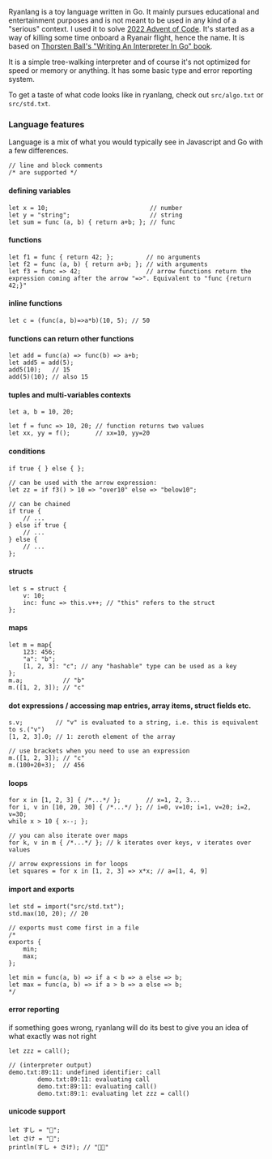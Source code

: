 Ryanlang is a toy language written in Go. It mainly pursues educational and entertainment purposes and is not meant to be used in any kind of a "serious" context. I used it to solve [2022 Advent of Code](https://adventofcode.com/2022). It's started as a way of killing some time onboard a Ryanair flight, hence the name. It is based on [Thorsten Ball's "Writing An Interpreter In Go" book](https://interpreterbook.com/).

It is a simple tree-walking interpreter and of course it's not optimized for speed or memory or anything. It has some basic type and error reporting system.

To get a taste of what code looks like in ryanlang, check out `src/algo.txt` or `src/std.txt`.

### Language features
Language is a mix of what you would typically see in Javascript and Go with a few differences.

```
// line and block comments
/* are supported */
```
#### defining variables
```
let x = 10;                            // number
let y = "string";                      // string
let sum = func (a, b) { return a+b; }; // func
```

#### functions
```
let f1 = func { return 42; };         // no arguments
let f2 = func (a, b) { return a+b; }; // with arguments
let f3 = func => 42;                  // arrow functions return the expression coming after the arrow "=>". Equivalent to "func {return 42;}"
```

#### inline functions
```
let c = (func(a, b)=>a*b)(10, 5); // 50
```

#### functions can return other functions
```
let add = func(a) => func(b) => a+b;
let add5 = add(5);
add5(10);   // 15
add(5)(10); // also 15
```

#### tuples and multi-variables contexts
```
let a, b = 10, 20;

let f = func => 10, 20; // function returns two values
let xx, yy = f();       // xx=10, yy=20
```

#### conditions
```
if true { } else { };

// can be used with the arrow expression:
let zz = if f3() > 10 => "over10" else => "below10";

// can be chained
if true {
    // ...
} else if true {
    // ...
} else {
    // ...
};
```

#### structs
```
let s = struct {
    v: 10;
    inc: func => this.v++; // "this" refers to the struct
};
```

#### maps
```
let m = map{
    123: 456;
    "a": "b";
    [1, 2, 3]: "c"; // any "hashable" type can be used as a key
};
m.a;           // "b"
m.([1, 2, 3]); // "c"
```

#### dot expressions / accessing map entries, array items, struct fields etc.
```
s.v;         // "v" is evaluated to a string, i.e. this is equivalent to s.("v")
[1, 2, 3].0; // 1: zeroth element of the array

// use brackets when you need to use an expression
m.([1, 2, 3]); // "c"
m.(100+20+3);  // 456
```

#### loops
```
for x in [1, 2, 3] { /*...*/ };       // x=1, 2, 3...
for i, v in [10, 20, 30] { /*...*/ }; // i=0, v=10; i=1, v=20; i=2, v=30;
while x > 10 { x--; };

// you can also iterate over maps
for k, v in m { /*...*/ }; // k iterates over keys, v iterates over values

// arrow expressions in for loops
let squares = for x in [1, 2, 3] => x*x; // a=[1, 4, 9]
```

#### import and exports
```
let std = import("src/std.txt");
std.max(10, 20); // 20

// exports must come first in a file
/*
exports {
    min;
    max;
};

let min = func(a, b) => if a < b => a else => b;
let max = func(a, b) => if a > b => a else => b;
*/
```

#### error reporting
if something goes wrong, ryanlang will do its best to give you an idea of what exactly was not right
```
let zzz = call();

// (interpreter output)
demo.txt:89:11: undefined identifier: call
        demo.txt:89:11: evaluating call
        demo.txt:89:11: evaluating call()
        demo.txt:89:1: evaluating let zzz = call()

```

#### unicode support
```
let すし = "🍣";
let さけ = "🍶";
println(すし + さけ); // "🍣🍶"
```
